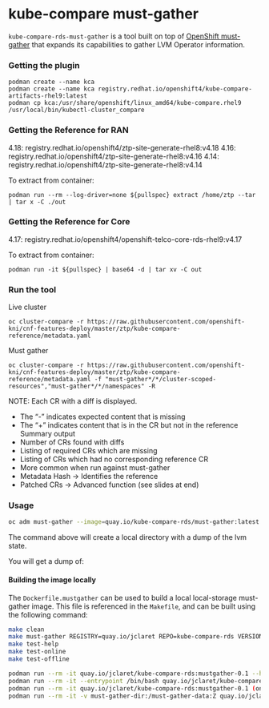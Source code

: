 kube-compare must-gather
=========================

`kube-compare-rds-must-gather` is a tool built on top of [OpenShift must-gather](https://github.com/openshift/must-gather)
that expands its capabilities to gather LVM Operator information.

### Getting the plugin
```
podman create --name kca
podman create --name kca registry.redhat.io/openshift4/kube-compare-artifacts-rhel9:latest
podman cp kca:/usr/share/openshift/linux_amd64/kube-compare.rhel9 /usr/local/bin/kubectl-cluster_compare
```

### Getting the Reference for RAN

4.18: registry.redhat.io/openshift4/ztp-site-generate-rhel8:v4.18 
4.16: registry.redhat.io/openshift4/ztp-site-generate-rhel8:v4.16
4.14: registry.redhat.io/openshift4/ztp-site-generate-rhel8:v4.14

To extract from container:
```
podman run --rm --log-driver=none ${pullspec} extract /home/ztp --tar | tar x -C ./out
```

### Getting the Reference for Core

4.17: registry.redhat.io/openshift4/openshift-telco-core-rds-rhel9:v4.17

To extract from container:
```
podman run -it ${pullspec} | base64 -d | tar xv -C out
```

### Run the tool
Live cluster
```
oc cluster-compare -r https://raw.githubusercontent.com/openshift-kni/cnf-features-deploy/master/ztp/kube-compare-reference/metadata.yaml
```

Must gather
```
oc cluster-compare -r https://raw.githubusercontent.com/openshift-kni/cnf-features-deploy/master/ztp/kube-compare-reference/metadata.yaml -f "must-gather*/*/cluster-scoped-resources","must-gather*/*/namespaces" -R
```

NOTE:
Each CR with a diff is displayed. 
 * The “-” indicates expected content that is missing
 * The “+” indicates content that is in the CR but not in the reference
Summary output
* Number of CRs found with diffs
* Listing of required CRs which are missing
* Listing of CRs which had no corresponding reference CR
* More common when run against must-gather
* Metadata Hash → Identifies the reference
* Patched CRs → Advanced function (see slides at end)



### Usage
```sh
oc adm must-gather --image=quay.io/kube-compare-rds/must-gather:latest
```

The command above will create a local directory with a dump of the lvm state.

You will get a dump of:

#### Building the image locally
The `Dockerfile.mustgather` can be used to build a local local-storage must-gather image. This file is referenced in the `Makefile`, and can be built using the following command:

```sh
make clean
make must-gather REGISTRY=quay.io/jclaret REPO=kube-compare-rds VERSION=0.1
make test-help
make test-online
make test-offline

podman run --rm -it quay.io/jclaret/kube-compare-rds:mustgather-0.1 --help
podman run --rm -it --entrypoint /bin/bash quay.io/jclaret/kube-compare-rds:mustgather-0.1
podman run --rm -it quay.io/jclaret/kube-compare-rds:mustgather-0.1 (online by default)
podman run --rm -it -v must-gather-dir:/must-gather-data:Z quay.io/jclaret/kube-compare-rds:mustgather-0.1 --offline --must-gather-dir <directory>
```
